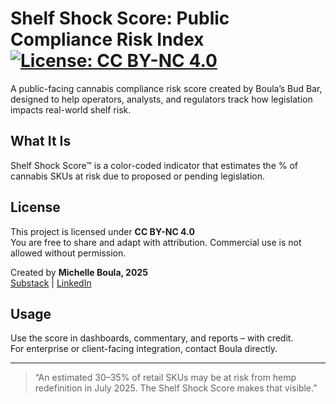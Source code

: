 # Shelf Shock Score: Public Compliance Risk Index [![License: CC BY-NC 4.0](https://licensebuttons.net/l/by-nc/4.0/88x31.png)](https://creativecommons.org/licenses/by-nc/4.0/)


A public-facing cannabis compliance risk score created by Boula’s Bud Bar, designed to help operators, analysts, and regulators track how legislation impacts real-world shelf risk.

## What It Is
Shelf Shock Score™ is a color-coded indicator that estimates the % of cannabis SKUs at risk due to proposed or pending legislation.

## License
This project is licensed under **CC BY-NC 4.0**  
You are free to share and adapt with attribution. Commercial use is not allowed without permission.

Created by **Michelle Boula, 2025**  
[Substack](https://boulasbudbar.substack.com) | [LinkedIn](https://linkedin.com/in/emboula)

## Usage
Use the score in dashboards, commentary, and reports – with credit.  
For enterprise or client-facing integration, contact Boula directly.

---

> “An estimated 30–35% of retail SKUs may be at risk from hemp redefinition in July 2025. The Shelf Shock Score makes that visible.”

